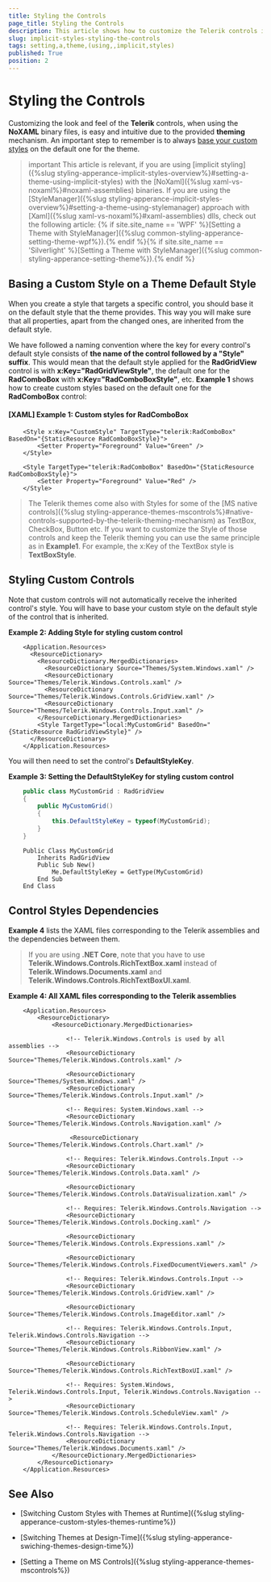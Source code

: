 ```yaml
---
title: Styling the Controls 
page_title: Styling the Controls 
description: This article shows how to customize the Telerik controls in NoXaml scenario. An important step to remember is to always base your custom styles.
slug: implicit-styles-styling-the-controls
tags: setting,a,theme,(using,,implicit,styles)
published: True
position: 2
---
```


# Styling the Controls 

Customizing the look and feel of the **Telerik** controls, when using the **NoXAML** binary files, is easy and intuitive due to the provided **theming** mechanism. An important step to remember is to always [base your custom styles](#basing-a-custom-style-on-a-theme-default-style) on the default one for the theme. 

>important This article is relevant, if you are using [implicit styling]({%slug styling-apperance-implicit-styles-overview%}#setting-a-theme-using-implicit-styles) with the [NoXaml]({%slug xaml-vs-noxaml%}#noxaml-assemblies) binaries. If you are using the [StyleManager]({%slug styling-apperance-implicit-styles-overview%}#setting-a-theme-using-stylemanager) approach with [Xaml]({%slug xaml-vs-noxaml%}#xaml-assemblies) dlls, check out the following article: {% if site.site_name == 'WPF' %}[Setting a Theme with StyleManager]({%slug common-styling-apperance-setting-theme-wpf%}).{% endif %}{% if site.site_name == 'Silverlight' %}[Setting a Theme with StyleManager]({%slug common-styling-apperance-setting-theme%}).{% endif %}

## Basing a Custom Style on a Theme Default Style

When you create a style that targets a specific control, you should base it on the default style that the theme provides. This way you will make sure that all properties, apart from the changed ones, are inherited from the default style.

We have followed a naming convention where the key for every control's default style consists of **the name of the control followed by a "Style" suffix**. This would mean that the default style applied for the **RadGridView** control is with **x:Key="RadGridViewStyle"**, the default one for the **RadComboBox** with **x:Key="RadComboBoxStyle"**, etc. **Example 1** shows how to create custom styles based on the default one for the **RadComboBox** control:

#### **[XAML] Example 1: Custom styles for RadComboBox**
```XAML
	<Style x:Key="CustomStyle" TargetType="telerik:RadComboBox" BasedOn="{StaticResource RadComboBoxStyle}">
    	<Setter Property="Foreground" Value="Green" />
	</Style>

	<Style TargetType="telerik:RadComboBox" BasedOn="{StaticResource RadComboBoxStyle}">
    	<Setter Property="Foreground" Value="Red" />
	</Style>
```

> The Telerik themes come also with Styles for some of the [MS native controls]({%slug styling-apperance-themes-mscontrols%}#native-controls-supported-by-the-telerik-theming-mechanism) as TextBox, CheckBox, Button etc. If you want to customize the Style of those controls and keep the Telerik theming you can use the same principle as in __Example1__. For example, the x:Key of the TextBox style is __TextBoxStyle__.

## Styling Custom Controls

Note that custom controls will not automatically receive the inherited control's style. You will have to base your custom style on the default style of the control that is inherited.

__Example 2: Adding Style for styling custom control__
```XAML
    <Application.Resources>
      <ResourceDictionary>
        <ResourceDictionary.MergedDictionaries>
          <ResourceDictionary Source="Themes/System.Windows.xaml" />
          <ResourceDictionary Source="Themes/Telerik.Windows.Controls.xaml" />
          <ResourceDictionary Source="Themes/Telerik.Windows.Controls.GridView.xaml" />
          <ResourceDictionary Source="Themes/Telerik.Windows.Controls.Input.xaml" />
        </ResourceDictionary.MergedDictionaries>
        <Style TargetType="local:MyCustomGrid" BasedOn="{StaticResource RadGridViewStyle}" />
      </ResourceDictionary>
    </Application.Resources>
```

You will then need to set the control's **DefaultStyleKey**.

__Example 3: Setting the DefaultStyleKey for styling custom control__
```C#
    public class MyCustomGrid : RadGridView
    {
        public MyCustomGrid()
        {
            this.DefaultStyleKey = typeof(MyCustomGrid);
        }
    }
```
```VB.NET
    Public Class MyCustomGrid
        Inherits RadGridView
        Public Sub New()
            Me.DefaultStyleKey = GetType(MyCustomGrid)
        End Sub
    End Class
```

## Control Styles Dependencies

**Example 4** lists the XAML files corresponding to the Telerik assemblies and the dependencies between them.
        
>If you are using **.NET Core**, note that you have to use **Telerik.Windows.Controls.RichTextBox.xaml** instead of **Telerik.Windows.Documents.xaml** and **Telerik.Windows.Controls.RichTextBoxUI.xaml**.
	
__Example 4: All XAML files corresponding to the Telerik assemblies__

```XAML
    <Application.Resources>
        <ResourceDictionary>
            <ResourceDictionary.MergedDictionaries>
    
                <!-- Telerik.Windows.Controls is used by all assemblies -->            
                <ResourceDictionary Source="Themes/Telerik.Windows.Controls.xaml" />
    
                <ResourceDictionary Source="Themes/System.Windows.xaml" />    
                <ResourceDictionary Source="Themes/Telerik.Windows.Controls.Input.xaml" />
    
                <!-- Requires: System.Windows.xaml -->
                <ResourceDictionary Source="Themes/Telerik.Windows.Controls.Navigation.xaml" />
    
                 <ResourceDictionary Source="Themes/Telerik.Windows.Controls.Chart.xaml" />
    
                <!-- Requires: Telerik.Windows.Controls.Input -->    
                <ResourceDictionary Source="Themes/Telerik.Windows.Controls.Data.xaml" />
    
                <ResourceDictionary Source="Themes/Telerik.Windows.Controls.DataVisualization.xaml" />
    
                <!-- Requires: Telerik.Windows.Controls.Navigation -->
                <ResourceDictionary Source="Themes/Telerik.Windows.Controls.Docking.xaml" />
    
                <ResourceDictionary Source="Themes/Telerik.Windows.Controls.Expressions.xaml" />
    
                <ResourceDictionary Source="Themes/Telerik.Windows.Controls.FixedDocumentViewers.xaml" />
    
                <!-- Requires: Telerik.Windows.Controls.Input -->
                <ResourceDictionary Source="Themes/Telerik.Windows.Controls.GridView.xaml" />
    
                <ResourceDictionary Source="Themes/Telerik.Windows.Controls.ImageEditor.xaml" />
    
                <!-- Requires: Telerik.Windows.Controls.Input, Telerik.Windows.Controls.Navigation -->
                <ResourceDictionary Source="Themes/Telerik.Windows.Controls.RibbonView.xaml" />
    
                <ResourceDictionary Source="Themes/Telerik.Windows.Controls.RichTextBoxUI.xaml" />
    
                <!-- Requires: System.Windows, Telerik.Windows.Controls.Input, Telerik.Windows.Controls.Navigation -->
                <ResourceDictionary Source="Themes/Telerik.Windows.Controls.ScheduleView.xaml" />
    
                <!-- Requires: Telerik.Windows.Controls.Input, Telerik.Windows.Controls.Navigation -->
                <ResourceDictionary Source="Themes/Telerik.Windows.Documents.xaml" />
            </ResourceDictionary.MergedDictionaries>
        </ResourceDictionary>
    </Application.Resources>
```


## See Also

* [Switching Custom Styles with Themes at Runtime]({%slug styling-apperance-custom-styles-themes-runtime%})

* [Switching Themes at Design-Time]({%slug styling-apperance-swiching-themes-design-time%})

* [Setting a Theme on MS Controls]({%slug styling-apperance-themes-mscontrols%})
